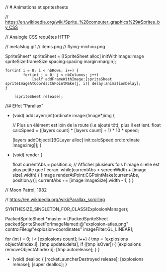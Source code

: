 // # Animations et spritesheets

// https://en.wikipedia.org/wiki/Sprite_%28computer_graphics%29#Sprites_by_CSS

// Analogie CSS requêtes HTTP

// metalslug.gif
// items.png
// flying-michou.png


SpriteSheet* spriteSheet = [[SpriteSheet alloc] initWithImage:image spriteSize:frameSize spacing:spacing margin:margin];

    for(int i = 0; i < nbRows; i++) {
            for(int j = 0; j < nbColumns; j++)
                [self addFrameWithImage:[spriteSheet spriteImageAtCoords:CGPointMake(j, i)] delay:animationDelay];
    }

        [spriteSheet release];

//# Effet "Parallax"



- (void) addLayer:(int)ordinate image:(Image*)img {

    // Plus un élément est loin de la route (i.e ajouté tôt), plus il est lent.
    float calcSpeed = ([layers count] * [layers count] + 1) * 10 * speed;

    [layers addObject:[[BGLayer alloc] init:calcSpeed ord:ordinate image:img]];
}

- (void) render {

    float currentAbs = position.x;
    // Afficher plusieurs fois l'image si elle est plus petite que l'écran.
    while(currentAbs < screenWidth + [image size].width) {
        [image renderAtPoint:CGPointMake(currentAbs, position.y)];
        currentAbs += [image imageSize].width - 1;
    }
}


// Moon Patrol, 1982

// https://en.wikipedia.org/wiki/Parallax_scrolling


SYNTHESIZE_SINGLETON_FOR_CLASS(ExplosionManager);

PackedSpriteSheet *master = [PackedSpriteSheet packedSpriteSheetForImageNamed:@"explosion-atlas.png" controlFile:@"explosion-coordinates" imageFilter:GL_LINEAR];

for (int i = 0; i < [explosions count]; i++) {
    tmp = [explosions objectAtIndex:i];
    [tmp update:delta];
    if ([tmp isOver]) {
        [explosions removeObjectAtIndex:i];
        [tmp autorelease];
    }
}

- (void) dealloc {
  [rocketLauncherDestroyed release];
  [explosions release];
  [super dealloc];
}
